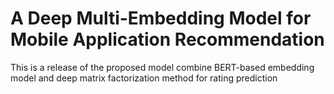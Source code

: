 # A Deep Multi-Embedding Model for Mobile Application Recommendation
This is a release of the proposed model combine BERT-based embedding model and deep matrix factorization method for rating prediction
